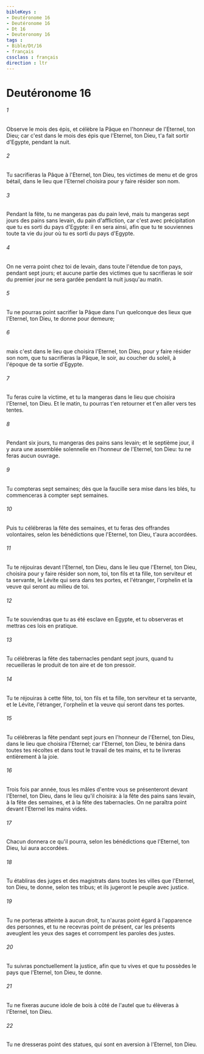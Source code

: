 ```yaml
---
bibleKeys : 
- Deutéronome 16
- Deutéronome 16
- Dt 16
- Deuteronomy 16
tags : 
- Bible/Dt/16
- français
cssclass : français
direction : ltr
---
```


# Deutéronome 16

###### 1
Observe le mois des épis, et célèbre la Pâque en l'honneur de l'Eternel, ton Dieu; car c'est dans le mois des épis que l'Eternel, ton Dieu, t'a fait sortir d'Egypte, pendant la nuit.
###### 2
Tu sacrifieras la Pâque à l'Eternel, ton Dieu, tes victimes de menu et de gros bétail, dans le lieu que l'Eternel choisira pour y faire résider son nom.
###### 3
Pendant la fête, tu ne mangeras pas du pain levé, mais tu mangeras sept jours des pains sans levain, du pain d'affliction, car c'est avec précipitation que tu es sorti du pays d'Egypte: il en sera ainsi, afin que tu te souviennes toute ta vie du jour où tu es sorti du pays d'Egypte.
###### 4
On ne verra point chez toi de levain, dans toute l'étendue de ton pays, pendant sept jours; et aucune partie des victimes que tu sacrifieras le soir du premier jour ne sera gardée pendant la nuit jusqu'au matin.
###### 5
Tu ne pourras point sacrifier la Pâque dans l'un quelconque des lieux que l'Eternel, ton Dieu, te donne pour demeure;
###### 6
mais c'est dans le lieu que choisira l'Eternel, ton Dieu, pour y faire résider son nom, que tu sacrifieras la Pâque, le soir, au coucher du soleil, à l'époque de ta sortie d'Egypte.
###### 7
Tu feras cuire la victime, et tu la mangeras dans le lieu que choisira l'Eternel, ton Dieu. Et le matin, tu pourras t'en retourner et t'en aller vers tes tentes.
###### 8
Pendant six jours, tu mangeras des pains sans levain; et le septième jour, il y aura une assemblée solennelle en l'honneur de l'Eternel, ton Dieu: tu ne feras aucun ouvrage.
###### 9
Tu compteras sept semaines; dès que la faucille sera mise dans les blés, tu commenceras à compter sept semaines.
###### 10
Puis tu célébreras la fête des semaines, et tu feras des offrandes volontaires, selon les bénédictions que l'Eternel, ton Dieu, t'aura accordées.
###### 11
Tu te réjouiras devant l'Eternel, ton Dieu, dans le lieu que l'Eternel, ton Dieu, choisira pour y faire résider son nom, toi, ton fils et ta fille, ton serviteur et ta servante, le Lévite qui sera dans tes portes, et l'étranger, l'orphelin et la veuve qui seront au milieu de toi.
###### 12
Tu te souviendras que tu as été esclave en Egypte, et tu observeras et mettras ces lois en pratique.
###### 13
Tu célébreras la fête des tabernacles pendant sept jours, quand tu recueilleras le produit de ton aire et de ton pressoir.
###### 14
Tu te réjouiras à cette fête, toi, ton fils et ta fille, ton serviteur et ta servante, et le Lévite, l'étranger, l'orphelin et la veuve qui seront dans tes portes.
###### 15
Tu célébreras la fête pendant sept jours en l'honneur de l'Eternel, ton Dieu, dans le lieu que choisira l'Eternel; car l'Eternel, ton Dieu, te bénira dans toutes tes récoltes et dans tout le travail de tes mains, et tu te livreras entièrement à la joie.
###### 16
Trois fois par année, tous les mâles d'entre vous se présenteront devant l'Eternel, ton Dieu, dans le lieu qu'il choisira: à la fête des pains sans levain, à la fête des semaines, et à la fête des tabernacles. On ne paraîtra point devant l'Eternel les mains vides.
###### 17
Chacun donnera ce qu'il pourra, selon les bénédictions que l'Eternel, ton Dieu, lui aura accordées.
###### 18
Tu établiras des juges et des magistrats dans toutes les villes que l'Eternel, ton Dieu, te donne, selon tes tribus; et ils jugeront le peuple avec justice.
###### 19
Tu ne porteras atteinte à aucun droit, tu n'auras point égard à l'apparence des personnes, et tu ne recevras point de présent, car les présents aveuglent les yeux des sages et corrompent les paroles des justes.
###### 20
Tu suivras ponctuellement la justice, afin que tu vives et que tu possèdes le pays que l'Eternel, ton Dieu, te donne.
###### 21
Tu ne fixeras aucune idole de bois à côté de l'autel que tu élèveras à l'Eternel, ton Dieu.
###### 22
Tu ne dresseras point des statues, qui sont en aversion à l'Eternel, ton Dieu.
